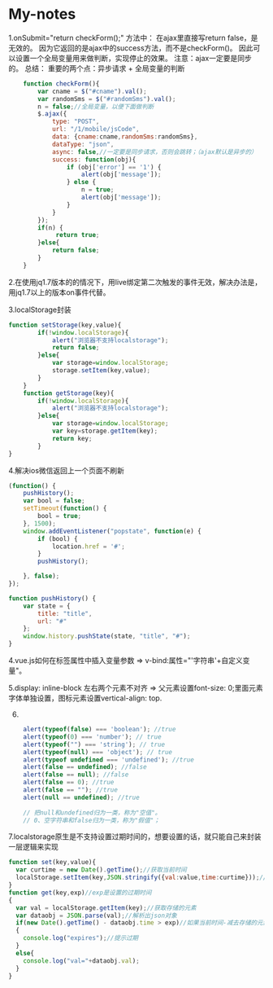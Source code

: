 # My-notes
1.onSubmit="return checkForm();" 方法中：
在ajax里直接写return false，是无效的。
因为它返回的是ajax中的success方法，而不是checkForm()。
因此可以设置一个全局变量用来做判断，实现停止的效果。
注意：ajax一定要是同步的。
总结：
重要的两个点：异步请求  +  全局变量的判断
```javascript
    function checkForm(){
        var cname = $("#cname").val();
        var randomSms = $("#randomSms").val();
        n = false;//全局变量，以便下面做判断
        $.ajax({
            type: "POST",
            url: "/1/mobile/jsCode",
            data: {cname:cname,randomSms:randomSms},
            dataType: "json",
            async: false,//一定要是同步请求，否则会跳转；（ajax默认是异步的）
            success: function(obj){
                if (obj['error'] == '1') {
                    alert(obj['message']);
                } else {
                    n = true;
                    alert(obj['message']);
                }
            }
        });
        if(n) {
             return true;
        }else{
            return false;
        }
    }
```


2.在使用jq1.7版本的的情况下，用live绑定第二次触发的事件无效，解决办法是，用jq1.7以上的版本on事件代替。

3.localStorage封装
```javascript
function setStorage(key,value){
        if(!window.localStorage){
            alert("浏览器不支持localstorage");
            return false;
        }else{
            var storage=window.localStorage;
            storage.setItem(key,value);
        }
    }
    function getStorage(key){
        if(!window.localStorage){
            alert("浏览器不支持localstorage");
        }else{
            var storage=window.localStorage;
            var key=storage.getItem(key);
            return key;
        }
}
```
4.解决ios微信返回上一个页面不刷新
```javascript
(function() {
    pushHistory();
    var bool = false;
    setTimeout(function() {
        bool = true;
    }, 1500);
    window.addEventListener("popstate", function(e) {
        if (bool) {
            location.href = '#';
        }
        pushHistory();

    }, false);
});

function pushHistory() {
    var state = {
        title: "title",
        url: "#"
    };
    window.history.pushState(state, "title", "#");
}
```
4.vue.js如何在标签属性中插入变量参数  =>  v-bind:属性="'字符串'+自定义变量"。

5.display: inline-block 左右两个元素不对齐 => 父元素设置font-size: 0;里面元素字体单独设置，图标元素设置vertical-align: top.

6.
```javascript
    alert(typeof(false) === 'boolean'); //true
    alert(typeof(0) === 'number'); // true
    alert(typeof("") === 'string'); // true
    alert(typeof(null) === 'object'); // true
    alert(typeof undefined === 'undefined'); //true
    alert(false == undefined); //false
    alert(false == null); //false
    alert(false == 0); //true
    alert(false == ""); //true
    alert(null == undefined); //true
    
    // 把null和undefined归为一类，称为"空值"。
    // 0、空字符串和false归为一类，称为"假值"；
```
7.localstorage原生是不支持设置过期时间的，想要设置的话，就只能自己来封装一层逻辑来实现
```javascript
function set(key,value){
  var curtime = new Date().getTime();//获取当前时间
  localStorage.setItem(key,JSON.stringify({val:value,time:curtime}));//转换成json字符串序列
}
function get(key,exp)//exp是设置的过期时间
{
  var val = localStorage.getItem(key);//获取存储的元素
  var dataobj = JSON.parse(val);//解析出json对象
  if(new Date().getTime() - dataobj.time > exp)//如果当前时间-减去存储的元素在创建时候设置的时间 > 过期时间
  {
    console.log("expires");//提示过期
  }
  else{
    console.log("val="+dataobj.val);
  }
}
```
